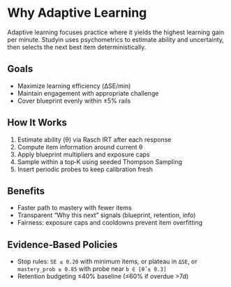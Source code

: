 # Why Adaptive Learning

Adaptive learning focuses practice where it yields the highest learning gain per minute. Studyin uses psychometrics to estimate ability and uncertainty, then selects the next best item deterministically.

## Goals

- Maximize learning efficiency (ΔSE/min)
- Maintain engagement with appropriate challenge
- Cover blueprint evenly within ±5% rails

## How It Works

1. Estimate ability (θ) via Rasch IRT after each response
2. Compute item information around current θ
3. Apply blueprint multipliers and exposure caps
4. Sample within a top‑K using seeded Thompson Sampling
5. Insert periodic probes to keep calibration fresh

## Benefits

- Faster path to mastery with fewer items
- Transparent “Why this next” signals (blueprint, retention, info)
- Fairness: exposure caps and cooldowns prevent item overfitting

## Evidence‑Based Policies

- Stop rules: `SE ≤ 0.20` with minimum items, or plateau in `ΔSE`, or `mastery_prob ≥ 0.85` with probe near `b ∈ [θ̂ ± 0.3]`
- Retention budgeting ≤40% baseline (≤60% if overdue >7d)

